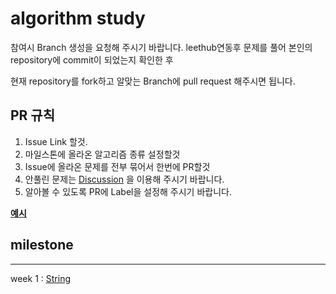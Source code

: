 # algorithm study
참여시 Branch 생성을 요청해 주시기 바랍니다.
leethub연동후 문제를 풀어 본인의 repository에 commit이 되었는지 확인한 후

현재 repository를 fork하고 알맞는 Branch에 pull request 해주시면 됩니다.


## PR 규칙
1. Issue Link 할것.
2. 마일스톤에 올라온 알고리즘 종류 설정할것
3. Issue에 올라온 문제를 전부 묶어서 한번에 PR할것
4. 안풀린 문제는 [Discussion](https://github.com/I-JUNNYLAND-I/algorithm/discussions/14) 을 이용해 주시기 바랍니다.
5. 알아볼 수 있도록 PR에 Label을 설정해 주시기 바랍니다.

**[예시](https://github.com/I-JUNNYLAND-I/algorithm/pull/3)**

## milestone
---

week 1 : [String](https://github.com/I-JUNNYLAND-I/algorithm/milestone/1)
